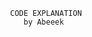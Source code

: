                                      CODE EXPLANATION
                                        by Abeeek
